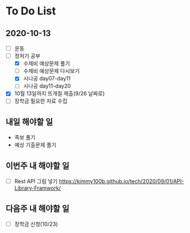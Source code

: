# To Do List

## 2020-10-13

- [ ] 운동
- [ ] 정처기 공부
    - [x] 수제비 예상문제 풀기
    - [ ] 수제비 예상문제 다시보기
    - [x] 시나공 day07-day11
    - [ ] 시나공 day11-day20
- [x] 10월 13일까지 뜨개질 제출(9/26 날짜로)
- [ ] 장학금 필요한 자료 수집

## 내일 해야할 일
- 족보 풀기
- 예상 기출문제 풀기

## 이번주 내 해야할 일

- [ ] Rest API 그림 넣기 <https://kimmy100b.github.io/tech/2020/09/01/API-Library-Framwork/>

## 다음주 내 해야할 일

- [ ] 장학금 신청(10/23)
